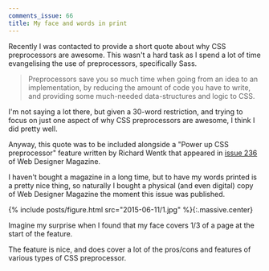 ```yaml
---
comments_issue: 66
title: My face and words in print
---
```


Recently I was contacted to provide a short quote about why CSS preprocessors are awesome. This wasn't a hard task as I spend a lot of time evangelising the use of preprocessors, specifically Sass.

<!-- more -->

> Preprocessors save you so much time when going from an idea to an implementation, by reducing the amount of code you have to write, and providing some much-needed data-structures and logic to CSS.

I'm not saying a lot there, but given a 30-word restriction, and trying to focus on just one aspect of why CSS preprocessors are awesome, I think I did pretty well.

Anyway, this quote was to be included alongside a "Power up CSS preprocessor" feature written by Richard Wentk that appeared in [issue 236](https://www.imagineshop.co.uk/index.php/catalog/product/view/id/3614/s/web-designer-issue-236/) of Web Designer Magazine.

I haven't bought a magazine in a long time, but to have my words printed is a pretty nice thing, so naturally I bought a physical (and even digital) copy of Web Designer Magazine the moment this issue was published.

{% include posts/figure.html src="2015-06-11/1.jpg" %}{:.massive.center}

Imagine my surprise when I found that my face covers 1/3 of a page at the start of the feature.

The feature is nice, and does cover a lot of the pros/cons and features of various types of CSS preprocessor.
